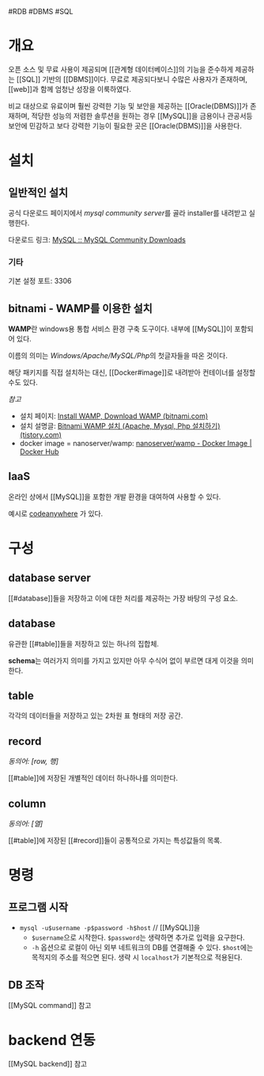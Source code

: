#RDB #DBMS #SQL

# 개요
오픈 소스 및 무료 사용이 제공되며 [[관계형 데이터베이스]]의 기능을 준수하게 제공하는 [[SQL]] 기반의 [[DBMS]]이다. 무료로 제공되다보니 수많은 사용자가 존재하며, [[web]]과 함께 엄청난 성장을 이룩하였다.

비교 대상으로 유료이며 훨씬 강력한 기능 및 보안을 제공하는 [[Oracle(DBMS)]]가 존재하며, 적당한 성능의 저렴한 솔루션을 원하는 경우 [[MySQL]]을 금용이나 관공서등 보안에 민감하고 보다 강력한 기능이 필요한 곳은 [[Oracle(DBMS)]]을 사용한다.

# 설치
## 일반적인 설치
공식 다운로드 페이지에서 *mysql community server*를 골라 installer를 내려받고 실행한다.

다운로드 링크: [MySQL :: MySQL Community Downloads](https://dev.mysql.com/downloads/)

### 기타
기본 설정 포트: 3306

## **bitnami - WAMP**를 이용한 설치
**WAMP**란 windows용 통합 서비스 환경 구축 도구이다. 내부에 [[MySQL]]이 포함되어 있다.

이름의 의미는 *Windows/Apache/MySQL/Php*의 첫글자들을 따온 것이다.

해당 패키지를 직접 설치하는 대신, [[Docker#image]]로 내려받아 컨테이너를 설정할 수도 있다.

*참고*
- 설치 페이지: [Install WAMP, Download WAMP (bitnami.com)](https://bitnami.com/stack/wamp/installer)
- 설치 설명글: [Bitnami WAMP 설치 (Apache, Mysql, Php 설치하기) (tistory.com)](https://aboneu.tistory.com/243)
- docker image = nanoserver/wamp: [nanoserver/wamp - Docker Image | Docker Hub](https://hub.docker.com/r/nanoserver/wamp)

## IaaS
온라인 상에서 [[MySQL]]을 포함한 개발 환경을 대여하여 사용할 수 있다. 

예시로 [codeanywhere](https://codeanywhere.com/?ref=try-now&gclid=CjwKCAjwyaWZBhBGEiwACslQo8bFxa48vwnZnRTsjPKkVIOloeLCndYr9hb2qGFwSVCeuzh50TfPqBoCY4sQAvD_BwE) 가 있다.

# 구성
## database server
[[#database]]들을 저장하고 이에 대한 처리를 제공하는 가장 바탕의 구성 요소. 

## database
유관한 [[#table]]들을 저장하고 있는 하나의 집합체. 

**schema**는 여러가지 의미를 가지고 있지만 아무 수식어 없이 부르면 대게 이것을 의미한다.

## table
각각의 데이터들을 저장하고 있는 2차원 표 형태의 저장 공간.

## record
*동의어: [row, 행]*

[[#table]]에 저장된 개별적인 데이터 하나하나를 의미한다.

## column
*동의어: [열]*

[[#table]]에 저장된 [[#record]]들이 공통적으로 가지는 특성값들의 목록.


# 명령
## 프로그램 시작
- `mysql -u$username -p$password -h$host` // [[MySQL]]을 
	- `$username`으로 시작한다. `$password`는 생략하면 추가로 입력을 요구한다. 
	- `-h` 옵션으로 로컬이 아닌 외부 네트워크의 DB를 연결해줄 수 있다.  `$host`에는 목적지의 주소를 적으면 된다. 생략 시 `localhost`가 기본적으로 적용된다.

## DB 조작
[[MySQL command]] 참고

# backend 연동
[[MySQL backend]] 참고
